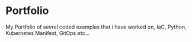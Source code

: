 # Portfolio
My Portfolio of sevrel coded examples that i have worked on, IaC, Python, Kubernetes Manifest, GitOps etc...
